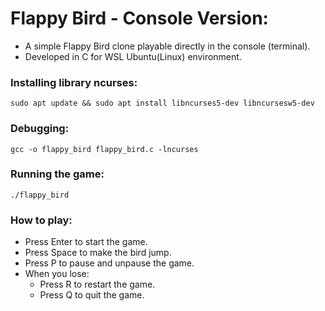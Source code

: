 # Flappy Bird - Console Version:
* A simple Flappy Bird clone playable directly in the console (terminal).
* Developed in C for WSL Ubuntu(Linux) environment.

### Installing library ncurses:
```
sudo apt update && sudo apt install libncurses5-dev libncursesw5-dev
```

### Debugging:
```
gcc -o flappy_bird flappy_bird.c -lncurses
```

### Running the game:
```
./flappy_bird
```

### How to play:
* Press Enter to start the game.
* Press Space to make the bird jump.
* Press P to pause and unpause the game.
* When you lose:
    * Press R to restart the game.
    * Press Q to quit the game.
